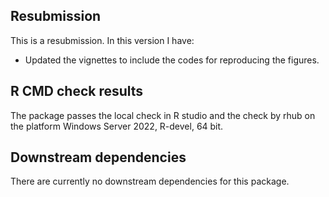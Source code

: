 ## Resubmission

This is a resubmission. In this version I have:

* Updated the vignettes to include the codes for reproducing the figures.

## R CMD check results

The package passes the local check in R studio and the check by rhub on the platform Windows Server 2022, R-devel, 64 bit.

## Downstream dependencies

There are currently no downstream dependencies for this package.
